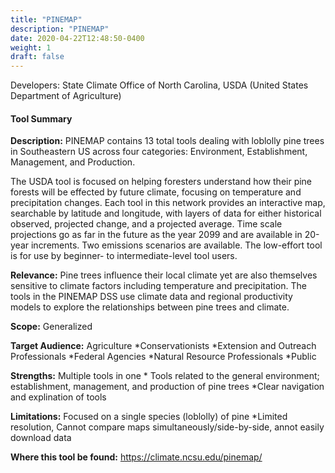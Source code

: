```yaml
---
title: "PINEMAP"
description: "PINEMAP"
date: 2020-04-22T12:48:50-0400
weight: 1
draft: false
---
```

Developers: State Climate Office of North Carolina, USDA (United States Department of Agriculture)

#### Tool Summary
**Description:** PINEMAP contains 13 total tools dealing with loblolly pine trees in Southeastern US across four categories: Environment, Establishment, Management, and Production.

The USDA tool is focused on helping foresters understand how their pine forests will be effected by future climate, focusing on temperature and precipitation changes. Each tool in this network provides an interactive map, searchable by latitude and longitude, with layers of data for either historical observed, projected change, and a projected average. Time scale projections go as far in the future as the year 2099 and are available in 20-year increments. Two emissions scenarios are available. The low-effort tool is for use by beginner- to intermediate-level tool users.

**Relevance:** Pine trees influence their local climate yet are also themselves sensitive to climate factors including temperature and precipitation. The tools in the PINEMAP DSS use climate data and regional productivity models to explore the relationships between pine trees and climate.

**Scope:** Generalized

**Target Audience:** Agriculture *Conservationists *Extension and Outreach Professionals *Federal Agencies *Natural Resource Professionals *Public

**Strengths:** Multiple tools in one * Tools related to the general environment; establishment, management, and production of pine trees *Clear navigation and explination of tools

**Limitations:** Focused on a single species (loblolly) of pine *Limited resolution, Cannot compare maps simultaneously/side-by-side, annot easily download data

**Where this tool be found:** https://climate.ncsu.edu/pinemap/
